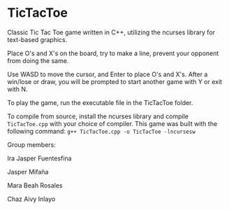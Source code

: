 # TicTacToe

Classic Tic Tac Toe game written in C++, utilizing the ncurses library for text-based graphics.

Place O's and X's on the board, try to make a line, prevent your opponent from doing the same.

Use WASD to move the cursor, and Enter to place O's and X's. After a win/lose or draw, you will be prompted to start another game with Y or exit with N.

To play the game, run the executable file in the TicTacToe folder.

To compile from source, install the ncurses library and compile ```TicTacToe.cpp``` with your choice of compiler. This game was built with the following command: ```g++ TicTacToe.cpp -o TicTacToe -lncursesw```

Group members:

Ira Jasper Fuentesfina

Jasper Mifaña

Mara Beah Rosales

Chaz Aivy Inlayo
